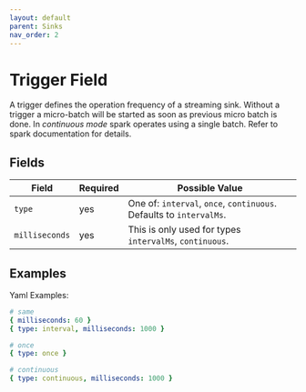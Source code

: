 ```yaml
---
layout: default
parent: Sinks
nav_order: 2
---
```


# Trigger Field

A trigger defines the operation frequency of a streaming sink. 
Without a trigger a micro-batch will be started as soon as previous micro batch is done.
In _continuous mode_ spark operates using a single batch.
Refer to spark documentation for details.

## Fields

| Field | Required | Possible Value |
| ----- | -------- | -------------- |
| `type` | yes | One of: `interval`, `once`, `continuous`. Defaults to `intervalMs`. |
| `milliseconds` | yes | This is only used for types `intervalMs`, `continuous`. |

## Examples

Yaml Examples:
```yaml
# same
{ milliseconds: 60 }
{ type: interval, milliseconds: 1000 }

# once
{ type: once }

# continuous
{ type: continuous, milliseconds: 1000 }
```